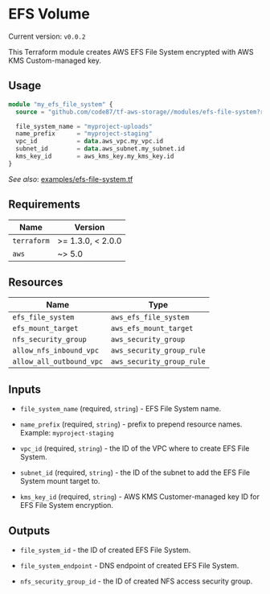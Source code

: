 # EFS Volume

Current version: `v0.0.2`

This Terraform module creates AWS EFS File System encrypted with AWS KMS Custom-managed key.


## Usage

```terraform
module "my_efs_file_system" {
  source = "github.com/code87/tf-aws-storage//modules/efs-file-system?ref=v0.0.2"

  file_system_name = "myproject-uploads"
  name_prefix      = "myproject-staging"
  vpc_id           = data.aws_vpc.my_vpc.id
  subnet_id        = data.aws_subnet.my_subnet.id
  kms_key_id       = aws_kms_key.my_kms_key.id
}
```

_See also_: [examples/efs-file-system.tf](https://github.com/code87/tf-aws-storage/blob/master/examples/efs-file-system.tf)


## Requirements

| Name        | Version           |
|-------------|-------------------|
| `terraform` | >= 1.3.0, < 2.0.0 |
| `aws`       | ~> 5.0            |


## Resources

| Name                     | Type                      |
|--------------------------|---------------------------|
| `efs_file_system`        | `aws_efs_file_system`     |
| `efs_mount_target`       | `aws_efs_mount_target`    |
| `nfs_security_group`     | `aws_security_group`      |
| `allow_nfs_inbound_vpc`  | `aws_security_group_rule` |
| `allow_all_outbound_vpc` | `aws_security_group_rule` |


## Inputs

* `file_system_name` (required, `string`) - EFS File System name.

* `name_prefix` (required, `string`) - prefix to prepend resource names.<br/>
  Example: `myproject-staging`

* `vpc_id` (required, `string`) - the ID of the VPC where to create EFS File System.

* `subnet_id` (required, `string`) - the ID of the subnet to add the EFS File System mount target to.

* `kms_key_id` (required, `string`) - AWS KMS Customer-managed key ID for EFS File System encryption.


## Outputs

* `file_system_id` - the ID of created EFS File System.

* `file_system_endpoint` - DNS endpoint of created EFS File System.

* `nfs_security_group_id` - the ID of created NFS access security group.
